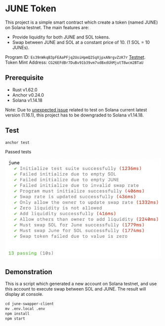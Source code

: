 # JUNE Token
This project is a simple smart contract which create a token (named JUNE) on Solana testnet. The main features are:
- Provide liquidity for both JUNE and SOL tokens.
- Swap between JUNE and SOL at a constant price of 10. (1 SOL = 10 JUNEs).

Program ID: `Es39nWkqB3pFEAaPFjq2UoiHpmQ2SqXjpxANrgvZzK7r` [Testnet](https://explorer.solana.com/address/Es39nWkqB3pFEAaPFjq2UoiHpmQ2SqXjpxANrgvZzK7r?cluster=testnet). \
Token Mint Address: `CG26EFdBr7DuBv91b39vm7vdBxdGhMjutT8wcm2BTaU`

## Prerequisite
- Rust v1.62.0 
- Anchor v0.24.0
- Solana v1.14.18

Note: Due to [unexpected issue](https://github.com/solana-labs/solana/issues/31960) related to test on Solana current latest version (1.16.1), this project has to be downgraded to Solana v1.14.18.

## Test
```
anchor test
```

Passed tests

![all tests](./test-cases.png)
## Demonstration
This is a script which generated a new account on Solana testnet, and use this account to execute swap between SOL and JUNE. The result will display at console.

```
cd june-swapper-client
mv .env.local .env
npm install
npm start
```
